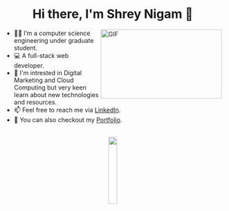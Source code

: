 <h1 align="center"> Hi there, I'm Shrey Nigam 👋</h1>

<img align="right" alt="GIF" src="https://user-images.githubusercontent.com/54352598/112609294-639a3100-8e41-11eb-8768-d860b137e819.gif" width="280" height="160" />

- 👨‍🎓 I’m a computer science engineering under graduate student. 
- 💻 A full-stack web developer.
- 👯 I'm intrested in Digital Marketing and Cloud Computing but very keen learn about new technologies and resources.
- 📫 Feel free to reach me via [LinkedIn](https://www.linkedin.com/in/shrey-nigam-710b3983/).
- 🤗 You can also checkout my [Portfolio](https://shrey6162.netlify.app/).<br><br>
<!-- <img height="120" alt="Thanks for visiting me" width="200%" src="https://raw.githubusercontent.com/BrunnerLivio/brunnerlivio/master/images/marquee.svg" /> -->
<p align="center"><a href="https://rzp.io/i/QZcOYt6bOa" target="_blank"><img height="20%" width="20%" src="https://user-images.githubusercontent.com/54352598/121683049-7a643180-cada-11eb-9c9a-20bdaed9b71a.jpg"/></a></p>
